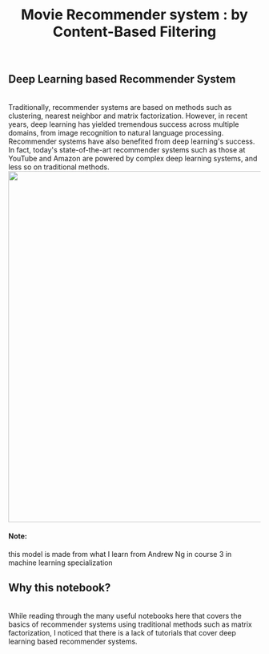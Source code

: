 <center> <h1> Movie Recommender system : by Content-Based Filtering</h1></center> </br>
<h2>Deep Learning based Recommender System</h2></br>
Traditionally, recommender systems are based on methods such as clustering, nearest neighbor and matrix factorization. However, in recent years, deep learning has yielded tremendous success across multiple domains, from image recognition to natural language processing. Recommender systems have also benefited from deep learning's success. In fact, today's state-of-the-art recommender systems such as those at YouTube and Amazon are powered by complex deep learning systems, and less so on traditional methods. </br>
<img src=![MovieRecommender](https://github.com/ahmed-kamal91/Content-based-filtering-MovieRecommender/assets/91970695/5b2e08eb-7983-4144-aa8f-d8173e3b2caa)
 align=center width="700" height="700"> </br>


#### Note:
this model is made from what I learn from Andrew Ng in course 3 in machine learning specialization</br>

<h2>Why this notebook?</h2></br>
While reading through the many useful notebooks here that covers the basics of recommender systems using traditional methods such as matrix factorization, I noticed that there is a lack of tutorials that cover deep learning based recommender systems.
